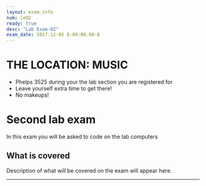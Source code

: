 ```yaml
---
layout: exam_info
num: le02
ready: true
desc: "Lab Exam-02"
exam_date: 2017-12-05 8:00:00.00-8
---
```



# THE LOCATION: MUSIC

* Phelps 3525 during your the lab section you are registered for  
* Leave yourself extra time to get there!
* No makeups!

# Second lab exam

In this exam you will be asked to code on the lab computers

## What is covered

Description of what will be covered on the exam will appear here.


---

<div style="display:none;">  http://ucsb-cs8-f17.github.io/exam/e02 </div>
